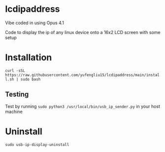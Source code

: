 # lcdipaddress
Vibe coded in using Opus 4.1

Code to display the ip of any linux device onto a 16x2 LCD screen with some setup

# Installation
`curl -sSL https://raw.githubusercontent.com/yufengliu15/lcdipaddress/main/install.sh | sudo bash`

## Testing
Test by running `sudo python3 /usr/local/bin/usb_ip_sender.py` in your host machine

# Uninstall
`sudo usb-ip-display-uninstall`
